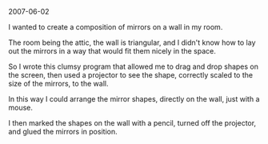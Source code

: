 2007-06-02

I wanted to create a composition of mirrors on a wall in my room.

The room being the attic, the wall is triangular, and I didn't
know how to lay out the mirrors in a way that would fit them nicely
in the space.

So I wrote this clumsy program that allowed me to drag and drop
shapes on the screen, then used a projector to see the shape,
correctly scaled to the size of the mirrors, to the wall.

In this way I could arrange the mirror shapes, directly on the
wall, just with a mouse.

I then marked the shapes on the wall with a pencil, turned off
the projector, and glued the mirrors in position.
